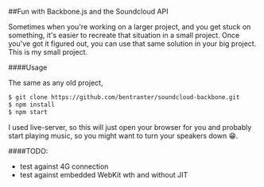 ##Fun with Backbone.js and the Soundcloud API

Sometimes when you're working on a larger project, and you get stuck on something, it's easier to recreate that situation in a small project. Once you've got it figured out, you can use that same solution in your big project. This is my small project.

####Usage

The same as any old project,

```bash
$ git clone https://github.com/bentranter/soundcloud-backbone.git
$ npm install
$ npm start
```

I used live-server, so this will just open your browser for you and probably start playing music, so you might want to turn your speakers down 😁.


####TODO:

- test against 4G connection
- test against embedded WebKit wth and without JIT